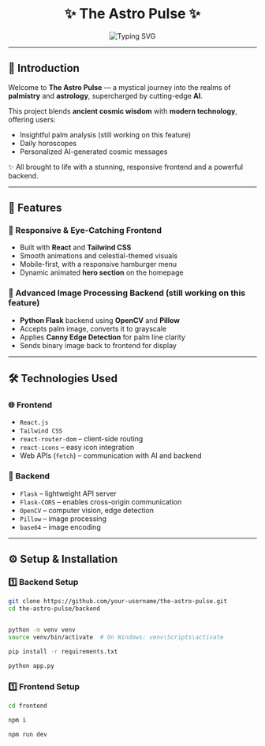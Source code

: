 <h1 align="center">✨ The Astro Pulse ✨</h1>
<p align="center">
  <img src="https://readme-typing-svg.herokuapp.com?font=Fira+Code&size=24&pause=1000&color=F7B32B&center=true&vCenter=true&width=600&lines=Unveil+Your+Cosmic+Blueprint.;Explore+Ancient+Wisdom+with+Modern+AI.;Let+your+palm+reveal+your+destiny..." alt="Typing SVG">
</p>

---

## 🌟 Introduction

Welcome to **The Astro Pulse** — a mystical journey into the realms of **palmistry** and **astrology**, supercharged by cutting-edge **AI**.

This project blends **ancient cosmic wisdom** with **modern technology**, offering users:
- Insightful palm analysis (still working on this feature)
- Daily horoscopes  
- Personalized AI-generated cosmic messages

✨ All brought to life with a stunning, responsive frontend and a powerful backend.

---

## 🚀 Features

### 🌌 Responsive & Eye-Catching Frontend

- Built with **React** and **Tailwind CSS**
- Smooth animations and celestial-themed visuals
- Mobile-first, with a responsive hamburger menu
- Dynamic animated **hero section** on the homepage

### 🧠 Advanced Image Processing Backend (still working on this feature)

- **Python Flask** backend using **OpenCV** and **Pillow**
- Accepts palm image, converts it to grayscale
- Applies **Canny Edge Detection** for palm line clarity
- Sends binary image back to frontend for display

---

## 🛠 Technologies Used

### 🌐 Frontend
- `React.js`
- `Tailwind CSS`
- `react-router-dom` – client-side routing
- `react-icons` – easy icon integration
- Web APIs (`fetch`) – communication with AI and backend

### 🔧 Backend
- `Flask` – lightweight API server
- `Flask-CORS` – enables cross-origin communication
- `OpenCV` – computer vision, edge detection
- `Pillow` – image processing
- `base64` – image encoding

---

## ⚙️ Setup & Installation

### 1️⃣ Backend Setup

```bash
git clone https://github.com/your-username/the-astro-pulse.git
cd the-astro-pulse/backend


python -m venv venv
source venv/bin/activate  # On Windows: venv\Scripts\activate

pip install -r requirements.txt

python app.py
```

### 1️⃣ Frontend Setup

```bash
cd frontend

npm i

npm run dev
```


